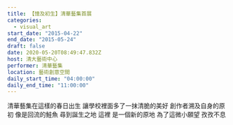 ```yaml
---
title: 【憶及初生】清華藝集首展
categories:
  - visual_art
start_date: "2015-04-22"
end_date: "2015-05-24"
draft: false
date: 2020-05-20T08:49:47.832Z
host: 清大藝術中心
performer: 清華藝集
location: 藝術創意空間 
daily_start_time: "04:00:00"
daily_end_time: "11:00:00"
---
```


清華藝集在這樣的春日出生 讓學校裡面多了一抹清脆的美好 創作者溯及自身的原初 像是回流的鮭魚 尋到誕生之地 這裡 是一個新的原地 為了這微小願望 孜孜不息 